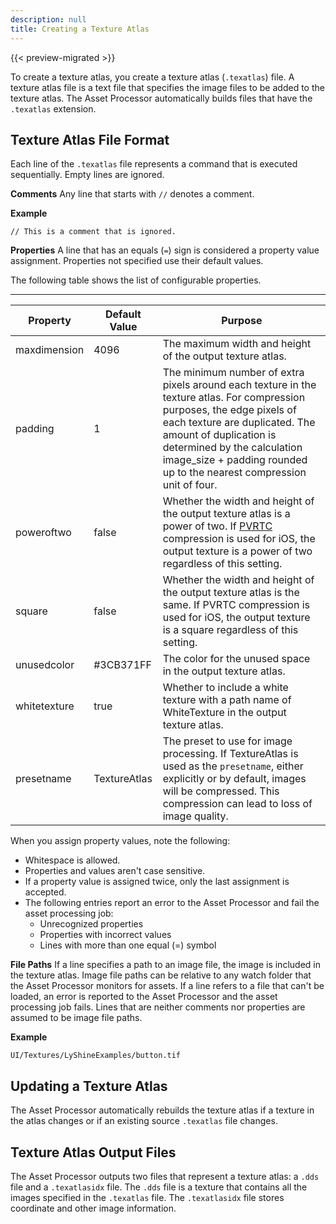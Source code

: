 ```yaml
---
description: null
title: Creating a Texture Atlas
---
```


{{< preview-migrated >}}

To create a texture atlas, you create a texture atlas \(`.texatlas`\) file\. A texture atlas file is a text file that specifies the image files to be added to the texture atlas\. The Asset Processor automatically builds files that have the `.texatlas` extension\.

## Texture Atlas File Format 

Each line of the `.texatlas` file represents a command that is executed sequentially\. Empty lines are ignored\.

**Comments**
Any line that starts with `//` denotes a comment\.

**Example**

```
// This is a comment that is ignored.
```

**Properties**
A line that has an equals \(`=`\) sign is considered a property value assignment\. Properties not specified use their default values\.

The following table shows the list of configurable properties\.


****

| Property | Default Value | Purpose |
| --- | --- | --- |
| maxdimension | 4096 | The maximum width and height of the output texture atlas\. |
| padding | 1 | The minimum number of extra pixels around each texture in the texture atlas\. For compression purposes, the edge pixels of each texture are duplicated\. The amount of duplication is determined by the calculation image\_size \+ padding rounded up to the nearest compression unit of four\. |
| poweroftwo | false |  Whether the width and height of the output texture atlas is a power of two\. If [PVRTC](https://en.wikipedia.org/wiki/PVRTC) compression is used for iOS, the output texture is a power of two regardless of this setting\. |
| square | false |  Whether the width and height of the output texture atlas is the same\. If PVRTC compression is used for iOS, the output texture is a square regardless of this setting\.  |
| unusedcolor | \#3CB371FF | The color for the unused space in the output texture atlas\. |
| whitetexture | true | Whether to include a white texture with a path name of WhiteTexture in the output texture atlas\. |
| presetname | TextureAtlas |  The preset to use for image processing\. If TextureAtlas is used as the `presetname`, either explicitly or by default, images will be compressed\. This compression can lead to loss of image quality\.  |

When you assign property values, note the following:
+ Whitespace is allowed\.
+ Properties and values aren't case sensitive\.
+ If a property value is assigned twice, only the last assignment is accepted\.
+ The following entries report an error to the Asset Processor and fail the asset processing job:
  + Unrecognized properties
  + Properties with incorrect values
  + Lines with more than one equal \(=\) symbol

**File Paths**
If a line specifies a path to an image file, the image is included in the texture atlas\. Image file paths can be relative to any watch folder that the Asset Processor monitors for assets\. If a line refers to a file that can't be loaded, an error is reported to the Asset Processor and the asset processing job fails\. Lines that are neither comments nor properties are assumed to be image file paths\.

**Example**

```
UI/Textures/LyShineExamples/button.tif
```

## Updating a Texture Atlas 

The Asset Processor automatically rebuilds the texture atlas if a texture in the atlas changes or if an existing source `.texatlas` file changes\.

## Texture Atlas Output Files 

The Asset Processor outputs two files that represent a texture atlas: a `.dds` file and a `.texatlasidx` file\. The `.dds` file is a texture that contains all the images specified in the `.texatlas` file\. The `.texatlasidx` file stores coordinate and other image information\.
